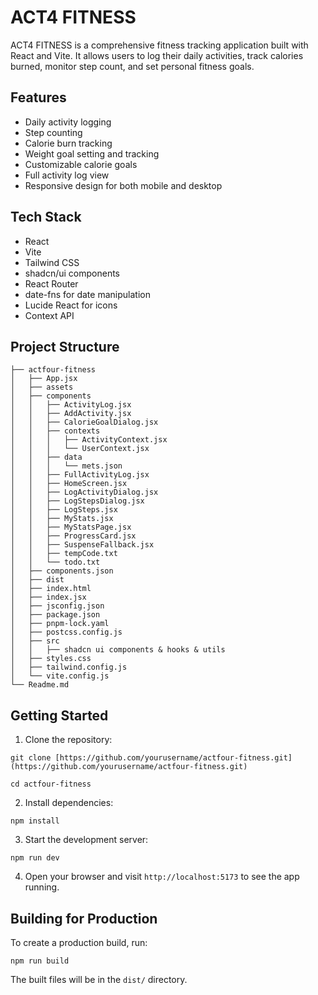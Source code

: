 # ACT4 FITNESS

ACT4 FITNESS is a comprehensive fitness tracking application built with React and Vite. It allows users to log their daily activities, track calories burned, monitor step count, and set personal fitness goals.

## Features

- Daily activity logging
- Step counting
- Calorie burn tracking
- Weight goal setting and tracking
- Customizable calorie goals
- Full activity log view
- Responsive design for both mobile and desktop

## Tech Stack

- React
- Vite
- Tailwind CSS
- shadcn/ui components
- React Router
- date-fns for date manipulation
- Lucide React for icons
- Context API

## Project Structure


```
├── actfour-fitness
│   ├── App.jsx
│   ├── assets
│   ├── components
│   │   ├── ActivityLog.jsx
│   │   ├── AddActivity.jsx
│   │   ├── CalorieGoalDialog.jsx
│   │   ├── contexts
│   │   │   ├── ActivityContext.jsx
│   │   │   └── UserContext.jsx
│   │   ├── data
│   │   │   └── mets.json
│   │   ├── FullActivityLog.jsx
│   │   ├── HomeScreen.jsx
│   │   ├── LogActivityDialog.jsx
│   │   ├── LogStepsDialog.jsx
│   │   ├── LogSteps.jsx
│   │   ├── MyStats.jsx
│   │   ├── MyStatsPage.jsx
│   │   ├── ProgressCard.jsx
│   │   ├── SuspenseFallback.jsx
│   │   ├── tempCode.txt
│   │   └── todo.txt
│   ├── components.json
│   ├── dist
│   ├── index.html
│   ├── index.jsx
│   ├── jsconfig.json
│   ├── package.json
│   ├── pnpm-lock.yaml
│   ├── postcss.config.js
│   ├── src
│   │   ├── shadcn ui components & hooks & utils
│   ├── styles.css
│   ├── tailwind.config.js
│   └── vite.config.js
└── Readme.md
```


## Getting Started

1. Clone the repository:

```
git clone [https://github.com/yourusername/actfour-fitness.git](https://github.com/yourusername/actfour-fitness.git)

cd actfour-fitness
```
2. Install dependencies:
```
npm install
```

3. Start the development server:
```
npm run dev
```

4. Open your browser and visit `http://localhost:5173` to see the app running.

## Building for Production

To create a production build, run:

```
npm run build
```

The built files will be in the `dist/` directory.
